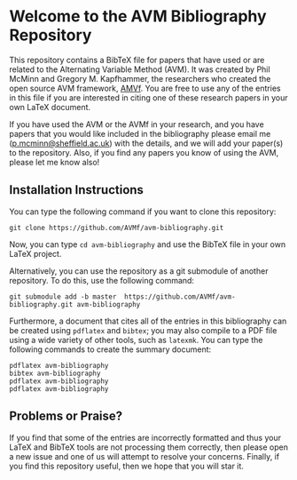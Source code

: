 # Welcome to the AVM Bibliography Repository

This repository contains a BibTeX file for papers that have used or are related
to the Alternating Variable Method (AVM). It was created by Phil McMinn and
Gregory M. Kapfhammer, the researchers who created the open source AVM
framework, [AMVf](http://avmframework.org). You are free to use any of the
entries in this file if you are interested in citing one of these research
papers in your own LaTeX document.

If you have used the AVM or the AVMf in your research, and you have papers that
you would like included in the bibliography please email me
(p.mcminn@sheffield.ac.uk) with the details, and we will add your paper(s) to
the repository. Also, if you find any papers you know of using the AVM, please
let me know also!

## Installation Instructions

You can type the following command if you want to clone this repository:

```shell
git clone https://github.com/AVMf/avm-bibliography.git
```

Now, you can type `cd avm-bibliography` and use the BibTeX file in your own LaTeX project.

Alternatively, you can use the repository as a git submodule of another repository. To do this, use the following command:

```shell
git submodule add -b master  https://github.com/AVMf/avm-bibliography.git avm-bibliography
```

Furthermore, a document that cites all of the entries in this bibliography can be created using `pdflatex` and `bibtex`; you may also compile to a PDF file using a wide variety of other tools, such as `latexmk`. You can type the following commands to create the summary document:

```shell
pdflatex avm-bibliography
bibtex avm-bibliography
pdflatex avm-bibliography
pdflatex avm-bibliography
```

## Problems or Praise?

If you find that some of the entries are incorrectly formatted and thus your LaTeX and BibTeX tools are not processing
them correctly, then please open a new issue and one of us will attempt to resolve your concerns.  Finally, if you find
this repository useful, then we hope that you will star it.
